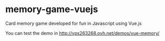 # memory-game-vuejs
Card memory game developed for fun in Javascript using Vue.js

You can test the demo in http://vps263268.ovh.net/demos/vue-memory/
